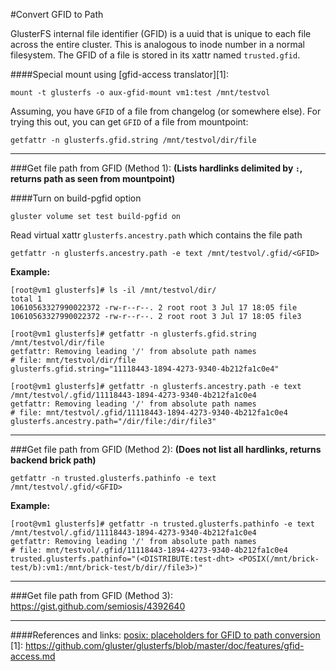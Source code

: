 #Convert GFID to Path

GlusterFS internal file identifier (GFID) is a uuid that is unique to each
file across the entire cluster. This is analogous to inode number in a
normal filesystem. The GFID of a file is stored in its xattr named
`trusted.gfid`.

####Special mount using [gfid-access translator][1]:
~~~
mount -t glusterfs -o aux-gfid-mount vm1:test /mnt/testvol
~~~

Assuming, you have `GFID` of a file from changelog (or somewhere else).
For trying this out, you can get `GFID` of a file from mountpoint:
~~~
getfattr -n glusterfs.gfid.string /mnt/testvol/dir/file
~~~


---
###Get file path from GFID (Method 1):
**(Lists hardlinks delimited by `:`, returns path as seen from mountpoint)**

####Turn on build-pgfid option
~~~
gluster volume set test build-pgfid on
~~~
Read virtual xattr `glusterfs.ancestry.path` which contains the file path
~~~
getfattr -n glusterfs.ancestry.path -e text /mnt/testvol/.gfid/<GFID>
~~~

**Example:**
~~~
[root@vm1 glusterfs]# ls -il /mnt/testvol/dir/
total 1
10610563327990022372 -rw-r--r--. 2 root root 3 Jul 17 18:05 file
10610563327990022372 -rw-r--r--. 2 root root 3 Jul 17 18:05 file3

[root@vm1 glusterfs]# getfattr -n glusterfs.gfid.string /mnt/testvol/dir/file
getfattr: Removing leading '/' from absolute path names
# file: mnt/testvol/dir/file
glusterfs.gfid.string="11118443-1894-4273-9340-4b212fa1c0e4"

[root@vm1 glusterfs]# getfattr -n glusterfs.ancestry.path -e text /mnt/testvol/.gfid/11118443-1894-4273-9340-4b212fa1c0e4
getfattr: Removing leading '/' from absolute path names
# file: mnt/testvol/.gfid/11118443-1894-4273-9340-4b212fa1c0e4
glusterfs.ancestry.path="/dir/file:/dir/file3"
~~~

---
###Get file path from GFID (Method 2):
**(Does not list all hardlinks, returns backend brick path)**
~~~
getfattr -n trusted.glusterfs.pathinfo -e text /mnt/testvol/.gfid/<GFID>
~~~

**Example:**
~~~
[root@vm1 glusterfs]# getfattr -n trusted.glusterfs.pathinfo -e text /mnt/testvol/.gfid/11118443-1894-4273-9340-4b212fa1c0e4
getfattr: Removing leading '/' from absolute path names
# file: mnt/testvol/.gfid/11118443-1894-4273-9340-4b212fa1c0e4
trusted.glusterfs.pathinfo="(<DISTRIBUTE:test-dht> <POSIX(/mnt/brick-test/b):vm1:/mnt/brick-test/b/dir//file3>)"
~~~

---
###Get file path from GFID (Method 3):
https://gist.github.com/semiosis/4392640

---
####References and links:
[posix: placeholders for GFID to path conversion](http://review.gluster.org/5951)
[1]: https://github.com/gluster/glusterfs/blob/master/doc/features/gfid-access.md
